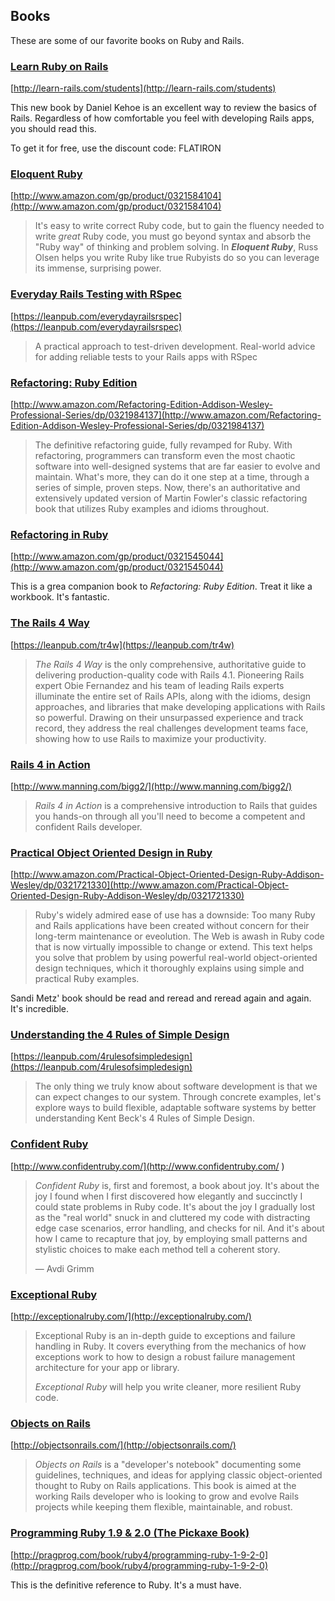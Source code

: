 ## Books

These are some of our favorite books on Ruby and Rails.

### [Learn Ruby on Rails](http://learn-rails.com/students)

[http://learn-rails.com/students](http://learn-rails.com/students)

This new book by Daniel Kehoe is an excellent way to review the basics of Rails. Regardless of how comfortable you feel with developing Rails apps, you should read this.

To get it for free, use the discount code: FLATIRON

### [Eloquent Ruby](http://www.amazon.com/gp/product/0321584104)

[http://www.amazon.com/gp/product/0321584104](http://www.amazon.com/gp/product/0321584104)

>It's easy to write correct Ruby code, but to gain the fluency needed to write *great* Ruby code, you must go beyond syntax and absorb the "Ruby way" of thinking and problem solving. In ***Eloquent Ruby***, Russ Olsen helps you write Ruby like true Rubyists do so you can leverage its immense, surprising power.

### [Everyday Rails Testing with RSpec](https://leanpub.com/everydayrailsrspec)

[https://leanpub.com/everydayrailsrspec](https://leanpub.com/everydayrailsrspec)

>A practical approach to test-driven development. Real-world advice for adding reliable tests to your Rails apps with RSpec

### [Refactoring: Ruby Edition](http://www.amazon.com/Refactoring-Edition-Addison-Wesley-Professional-Series/dp/0321984137)

[http://www.amazon.com/Refactoring-Edition-Addison-Wesley-Professional-Series/dp/0321984137](http://www.amazon.com/Refactoring-Edition-Addison-Wesley-Professional-Series/dp/0321984137)

>The definitive refactoring guide, fully revamped for Ruby. With refactoring, programmers can transform even the most chaotic software into well-designed systems that are far easier to evolve and maintain. What's more, they can do it one step at a time, through a series of simple, proven steps. Now, there's an authoritative and extensively updated version of Martin Fowler's classic refactoring book that utilizes Ruby examples and idioms throughout.

### [Refactoring in Ruby](http://www.amazon.com/gp/product/0321545044)

[http://www.amazon.com/gp/product/0321545044](http://www.amazon.com/gp/product/0321545044)

This is a grea companion book to *Refactoring: Ruby Edition*. Treat it like a workbook. It's fantastic.

### [The Rails 4 Way](https://leanpub.com/tr4w)

[https://leanpub.com/tr4w](https://leanpub.com/tr4w)

>*The Rails 4 Way* is the only comprehensive, authoritative guide to delivering production-quality code with Rails 4.1. Pioneering Rails expert Obie Fernandez and his team of leading Rails experts illuminate the entire set of Rails APIs, along with the idioms, design approaches, and libraries that make developing applications with Rails so powerful. Drawing on their unsurpassed experience and track record, they address the real challenges development teams face, showing how to use Rails to maximize your productivity.

### [Rails 4 in Action](http://www.manning.com/bigg2/)

[http://www.manning.com/bigg2/](http://www.manning.com/bigg2/)

>*Rails 4 in Action* is a comprehensive introduction to Rails that guides you hands-on through all you'll need to become a competent and confident Rails developer.

### [Practical Object Oriented Design in Ruby](http://www.amazon.com/Practical-Object-Oriented-Design-Ruby-Addison-Wesley/dp/0321721330)

[http://www.amazon.com/Practical-Object-Oriented-Design-Ruby-Addison-Wesley/dp/0321721330](http://www.amazon.com/Practical-Object-Oriented-Design-Ruby-Addison-Wesley/dp/0321721330)

>Ruby's widely admired ease of use has a downside: Too many Ruby and Rails applications have been created without concern for their long-term maintenance or eveolution. The Web is awash in Ruby code that is now virtually impossible to change or extend. This text helps you solve that problem by using powerful real-world object-oriented design techniques, which it thoroughly explains using simple and practical Ruby examples.

Sandi Metz' book should be read and reread and reread again and again. It's incredible.

### [Understanding the 4 Rules of Simple Design](https://leanpub.com/4rulesofsimpledesign)

[https://leanpub.com/4rulesofsimpledesign](https://leanpub.com/4rulesofsimpledesign)

>The only thing we truly know about software development is that we can expect changes to our system. Through concrete examples, let's explore ways to build flexible, adaptable software systems by better understanding Kent Beck's 4 Rules of Simple Design.

### [Confident Ruby](http://www.confidentruby.com/)

[http://www.confidentruby.com/](http://www.confidentruby.com/ )

>*Confident Ruby* is, first and foremost, a book about joy. It's about the joy I found when I first discovered how elegantly and succinctly I could state problems in Ruby code. It's about the joy I gradually lost as the "real world" snuck in and cluttered my code with distracting edge case scenarios, error handling, and checks for nil. And it's about how I came to recapture that joy, by employing small patterns and stylistic choices to make each method tell a coherent story.
>
>— Avdi Grimm

### [Exceptional Ruby](http://exceptionalruby.com/)

[http://exceptionalruby.com/](http://exceptionalruby.com/)

>Exceptional Ruby is an in-depth guide to exceptions and failure handling in Ruby. It covers everything from the mechanics of how exceptions work to how to design a robust failure management architecture for your app or library.
>
>*Exceptional Ruby* will help you write cleaner, more resilient Ruby code.

### [Objects on Rails](http://objectsonrails.com/)

[http://objectsonrails.com/](http://objectsonrails.com/)

>*Objects on Rails* is a "developer's notebook" documenting some guidelines, techniques, and ideas for applying classic object-oriented thought to Ruby on Rails applications. This book is aimed at the working Rails developer who is looking to grow and evolve Rails projects while keeping them flexible, maintainable, and robust.

### [Programming Ruby 1.9 & 2.0 (The Pickaxe Book)](http://pragprog.com/book/ruby4/programming-ruby-1-9-2-0)

[http://pragprog.com/book/ruby4/programming-ruby-1-9-2-0](http://pragprog.com/book/ruby4/programming-ruby-1-9-2-0)

This is the definitive reference to Ruby. It's a must have.
